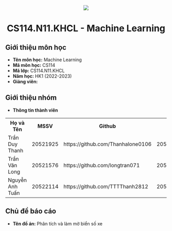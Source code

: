 <p align="center">
   <a href="https://www.uit.edu.vn/">
      <img src="https://i.imgur.com/WmMnSRt.png" border="none">
   </a>
</p>
<h1 align="center">
    CS114.N11.KHCL - Machine Learning
</h1>

<h2>
   Giới thiệu môn học   
</h2>

- **Tên môn học:** Machine Learning
- **Mã môn học:** CS114
- **Mã lớp:** CS114.N11.KHCL
- **Năm học:** HK1 (2022-2023)
- **Giảng viên:** 

<h2>
   Giới thiệu nhóm
</h2>

- **Thông tin thành viên** 

<table align="center">
      <tr>
       <th>Họ và Tên</th>
       <th>MSSV</th>
       <th>Github</th>
       <th>Email</th>
      </tr>
      <tr>
       <td>Trần Duy Thanh</td>
       <td>20521925</td>
       <td> https://github.com/Thanhalone0106</td>
       <td>20521925@gm.uit.edu.vn</td>  
      </tr>
      <tr>
       <td>Trần Văn Long</td>
       <td>20521576</td>
       <td> https://github.com/longtran071</td>
       <td>20521576@gm.uit.edu.vn</td>  
      </tr>
      <tr>
       <td>Nguyễn Anh Tuấn</td>
       <td>20522114</td>
       <td>https://github.com/TTTThanh2812</td>
       <td>20522114@gm.uit.edu.vn</td>  
      </tr>
</table>


<h2>
  Chủ đề báo cáo 
</h2>

- **Tên đồ án:** Phân tích và làm mờ biển số xe  

